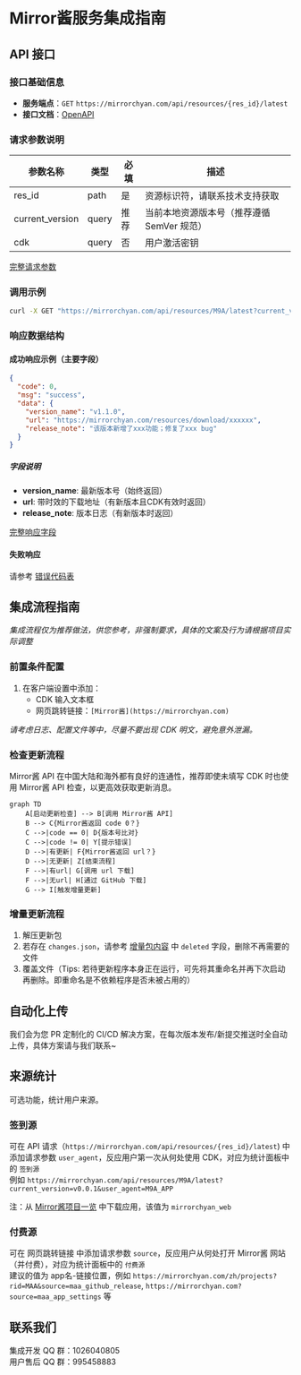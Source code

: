 # Mirror酱服务集成指南

## API 接口

### 接口基础信息

- **服务端点**：`GET` `https://mirrorchyan.com/api/resources/{res_id}/latest`
- **接口文档**：[OpenAPI](https://apifox.com/apidoc/shared-ffdc8453-597d-4ba6-bd3c-5e375c10c789/253583257e0)

### 请求参数说明

| 参数名称          | 类型     | 必填 | 描述                                                                 |
|--------------------|----------|------|----------------------------------------------------------------------|
| res_id             | path     | 是   | 资源标识符，请联系技术支持获取     |
| current_version    | query    | 推荐 | 当前本地资源版本号（推荐遵循 SemVer 规范）                               |
| cdk                | query    | 否   | 用户激活密钥                                   |

[完整请求参数](https://apifox.com/apidoc/shared-ffdc8453-597d-4ba6-bd3c-5e375c10c789/253583257e0)

### 调用示例

```bash
curl -X GET "https://mirrorchyan.com/api/resources/M9A/latest?current_version=v0.0.1&cdk=XXXXX&user_agent=MAA_WPF"
```

### 响应数据结构

#### 成功响应示例（主要字段）

```json
{
  "code": 0,
  "msg": "success",
  "data": {
    "version_name": "v1.1.0",
    "url": "https://mirrorchyan.com/resources/download/xxxxxx",
    "release_note": "该版本新增了xxx功能；修复了xxx bug"
  }
}
```

##### 字段说明

- **version_name**: 最新版本号（始终返回）
- **url**: 带时效的下载地址（有新版本且CDK有效时返回）
- **release_note**: 版本日志（有新版本时返回）

[完整响应字段](https://apifox.com/apidoc/shared-ffdc8453-597d-4ba6-bd3c-5e375c10c789/253583257e0)

#### 失败响应

请参考 [错误代码表](./ErrorCode.md)

## 集成流程指南

_集成流程仅为推荐做法，供您参考，非强制要求，具体的文案及行为请根据项目实际调整_

### 前置条件配置

1. 在客户端设置中添加：
   - CDK 输入文本框
   - 网页跳转链接：`[Mirror酱](https://mirrorchyan.com)`

*请考虑日志、配置文件等中，尽量不要出现 CDK 明文，避免意外泄漏。*

### 检查更新流程

Mirror酱 API 在中国大陆和海外都有良好的连通性，推荐即使未填写 CDK 时也使用 Mirror酱 API 检查，以更高效获取更新消息。

```mermaid
graph TD
    A[启动更新检查] --> B[调用 Mirror酱 API]
    B --> C{Mirror酱返回 code 0？}
    C -->|code == 0| D{版本号比对}
    C -->|code != 0| Y[提示错误]
    D -->|有更新| F{Mirror酱返回 url？}
    D -->|无更新| Z[结束流程]
    F -->|有url| G[调用 url 下载]
    F -->|无url| H[通过 GitHub 下载]
    G --> I[触发增量更新]
```

### 增量更新流程

1. 解压更新包
2. 若存在 `changes.json`，请参考 [增量包内容](./Incremental.md) 中 `deleted` 字段，删除不再需要的文件
3. 覆盖文件（Tips: 若待更新程序本身正在运行，可先将其重命名并再下次启动再删除。即重命名是不依赖程序是否未被占用的）

## 自动化上传

我们会为您 PR 定制化的 CI/CD 解决方案，在每次版本发布/新提交推送时全自动上传，具体方案请与我们联系~

## 来源统计

可选功能，统计用户来源。

### 签到源

可在 API 请求（`https://mirrorchyan.com/api/resources/{res_id}/latest`) 中添加请求参数 `user_agent`，反应用户第一次从何处使用 CDK，对应为统计面板中的 `签到源`  
例如 `https://mirrorchyan.com/api/resources/M9A/latest?current_version=v0.0.1&user_agent=M9A_APP`  

注：从 [Mirror酱项目一览](https://mirrorchyan.com/zh/projects) 中下载应用，该值为 `mirrorchyan_web`

### 付费源

可在 网页跳转链接 中添加请求参数 `source`，反应用户从何处打开 Mirror酱 网站（并付费），对应为统计面板中的 `付费源`  
建议的值为 app名-链接位置，例如 `https://mirrorchyan.com/zh/projects?rid=MAA&source=maa_github_release`, `https://mirrorchyan.com?source=maa_app_settings` 等

## 联系我们

集成开发 QQ 群：1026040805  
用户售后 QQ 群：995458883
